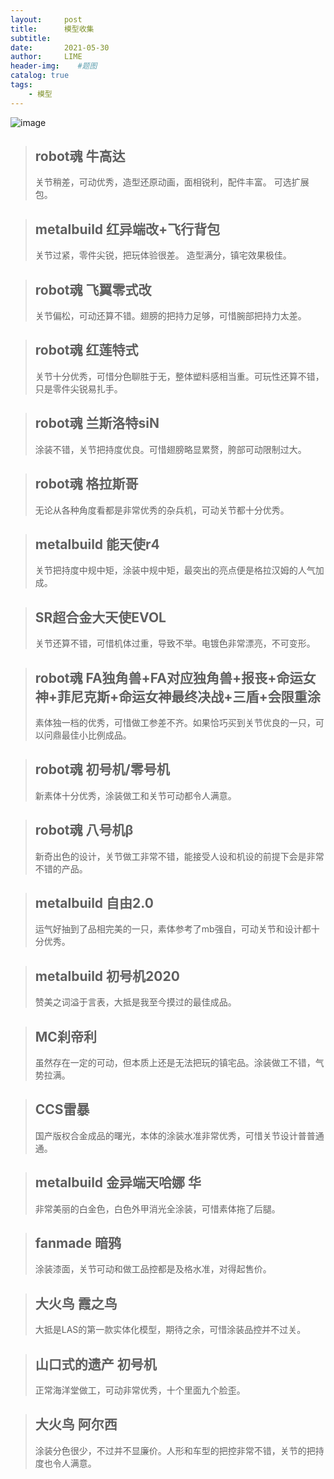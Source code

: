 ```yaml
---
layout:     post
title:      模型收集
subtitle:   
date:       2021-05-30
author:     LIME
header-img:    #题图
catalog: true
tags:
    - 模型
---
```


![image](https://user-images.githubusercontent.com/66418754/120088457-36108300-c123-11eb-9542-46d7c3ab9d6d.png)

> ## robot魂 牛高达
> 关节稍差，可动优秀，造型还原动画，面相锐利，配件丰富。
> 可选扩展包。

> ## metalbuild 红异端改+飞行背包 
> 关节过紧，零件尖锐，把玩体验很差。
> 造型满分，镇宅效果极佳。

> ## robot魂 飞翼零式改
> 关节偏松，可动还算不错。翅膀的把持力足够，可惜腕部把持力太差。

> ## robot魂 红莲特式
> 关节十分优秀，可惜分色聊胜于无，整体塑料感相当重。可玩性还算不错，只是零件尖锐易扎手。

> ## robot魂 兰斯洛特siN
> 涂装不错，关节把持度优良。可惜翅膀略显累赘，胯部可动限制过大。

> ## robot魂 格拉斯哥 
> 无论从各种角度看都是非常优秀的杂兵机，可动关节都十分优秀。

> ## metalbuild 能天使r4
> 关节把持度中规中矩，涂装中规中矩，最突出的亮点便是格拉汉姆的人气加成。

> ## SR超合金大天使EVOL
> 关节还算不错，可惜机体过重，导致不举。电镀色非常漂亮，不可变形。

> ## robot魂 FA独角兽+FA对应独角兽+报丧+命运女神+菲尼克斯+命运女神最终决战+三盾+会限重涂 
> 素体独一档的优秀，可惜做工参差不齐。如果恰巧买到关节优良的一只，可以问鼎最佳小比例成品。

> ## robot魂 初号机/零号机
> 新素体十分优秀，涂装做工和关节可动都令人满意。

> ## robot魂 八号机β
> 新奇出色的设计，关节做工非常不错，能接受人设和机设的前提下会是非常不错的产品。

> ## metalbuild 自由2.0
> 运气好抽到了品相完美的一只，素体参考了mb强自，可动关节和设计都十分优秀。

> ## metalbuild 初号机2020
> 赞美之词溢于言表，大抵是我至今摸过的最佳成品。

> ## MC刹帝利
> 虽然存在一定的可动，但本质上还是无法把玩的镇宅品。涂装做工不错，气势拉满。

> ## CCS雷暴
> 国产版权合金成品的曙光，本体的涂装水准非常优秀，可惜关节设计普普通通。

> ## metalbuild 金异端天哈娜 华
> 非常美丽的白金色，白色外甲消光全涂装，可惜素体拖了后腿。

> ## fanmade 暗鸦
> 涂装漆面，关节可动和做工品控都是及格水准，对得起售价。

> ## 大火鸟 霞之鸟
> 大抵是LAS的第一款实体化模型，期待之余，可惜涂装品控并不过关。

> ## 山口式的遗产 初号机
> 正常海洋堂做工，可动非常优秀，十个里面九个脸歪。

> ## 大火鸟 阿尔西
> 涂装分色很少，不过并不显廉价。人形和车型的把控非常不错，关节的把持度也令人满意。
